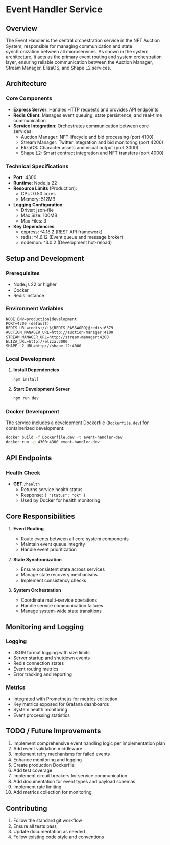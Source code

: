 # Event Handler Service

## Overview
The Event Handler is the central orchestration service in the NFT Auction System, responsible for managing communication and state synchronization between all microservices. As shown in the system architecture, it acts as the primary event routing and system orchestration layer, ensuring reliable communication between the Auction Manager, Stream Manager, ElizaOS, and Shape L2 services.

## Architecture

### Core Components
- **Express Server**: Handles HTTP requests and provides API endpoints
- **Redis Client**: Manages event queuing, state persistence, and real-time communication
- **Service Integration**: Orchestrates communication between core services:
  - Auction Manager: NFT lifecycle and bid processing (port 4100)
  - Stream Manager: Twitter integration and bid monitoring (port 4200)
  - ElizaOS: Character assets and visual output (port 3000)
  - Shape L2: Smart contract integration and NFT transfers (port 4000)

### Technical Specifications
- **Port**: 4300
- **Runtime**: Node.js 22
- **Resource Limits** (Production):
  - CPU: 0.50 cores
  - Memory: 512MB
- **Logging Configuration**:
  - Driver: json-file
  - Max Size: 100MB
  - Max Files: 3
- **Key Dependencies**:
  - express: ^4.18.2 (REST API framework)
  - redis: ^4.6.12 (Event queue and message broker)
  - nodemon: ^3.0.2 (Development hot-reload)

## Setup and Development

### Prerequisites
- Node.js 22 or higher
- Docker
- Redis instance

### Environment Variables
```env
NODE_ENV=production|development
PORT=4300 (default)
REDIS_URL=redis://:${REDIS_PASSWORD}@redis:6379
AUCTION_MANAGER_URL=http://auction-manager:4100
STREAM_MANAGER_URL=http://stream-manager:4200
ELIZA_URL=http://eliza:3000
SHAPE_L2_URL=http://shape-l2:4000
```

### Local Development

1. **Install Dependencies**
   ```bash
   npm install
   ```

2. **Start Development Server**
   ```bash
   npm run dev
   ```

### Docker Development

The service includes a development Dockerfile (`Dockerfile.dev`) for containerized development:

```bash
docker build -f Dockerfile.dev -t event-handler-dev .
docker run -p 4300:4300 event-handler-dev
```

## API Endpoints

### Health Check
- **GET** `/health`
  - Returns service health status
  - Response: `{ "status": "ok" }`
  - Used by Docker for health monitoring

## Core Responsibilities

1. **Event Routing**
   - Route events between all core system components
   - Maintain event queue integrity
   - Handle event prioritization

2. **State Synchronization**
   - Ensure consistent state across services
   - Manage state recovery mechanisms
   - Implement consistency checks

3. **System Orchestration**
   - Coordinate multi-service operations
   - Handle service communication failures
   - Manage system-wide state transitions

## Monitoring and Logging

### Logging
- JSON format logging with size limits
- Server startup and shutdown events
- Redis connection states
- Event routing metrics
- Error tracking and reporting

### Metrics
- Integrated with Prometheus for metrics collection
- Key metrics exposed for Grafana dashboards
- System health monitoring
- Event processing statistics

## TODO / Future Improvements

1. Implement comprehensive event handling logic per implementation plan
2. Add event validation middleware
3. Implement retry mechanisms for failed events
4. Enhance monitoring and logging
5. Create production Dockerfile
6. Add test coverage
7. Implement circuit breakers for service communication
8. Add documentation for event types and payload schemas
9. Implement rate limiting
10. Add metrics collection for monitoring

## Contributing

1. Follow the standard git workflow
2. Ensure all tests pass
3. Update documentation as needed
4. Follow existing code style and conventions 